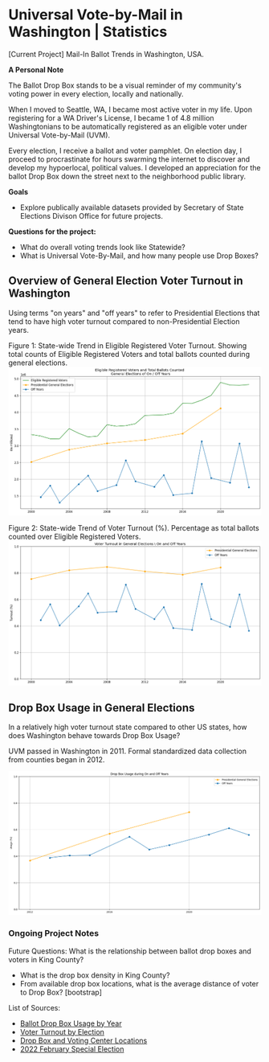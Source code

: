 # Universal Vote-by-Mail in Washington | Statistics 
[Current Project] Mail-In Ballot Trends in Washington, USA.

**A Personal Note**

The Ballot Drop Box stands to be a visual reminder of my community's voting power in every election, locally and nationally. 

When I moved to Seattle, WA, I became most active voter in my life. Upon registering for a WA Driver's License, I became 1 of 4.8 million Washingtonians to be automatically registered as an eligible voter under Universal Vote-by-Mail (UVM).

Every election, I receive a ballot and voter pamphlet. On election day, I proceed to procrastinate for hours swarming the internet to discover and develop my hypoerlocal, political values. I developed an appreciation for the ballot Drop Box down the street next to the neighborhood public library. 

**Goals**
- Explore publically available datasets provided by Secretary of State Elections Divison Office for future projects. 


**Questions for the project:** 
- What do overall voting trends look like Statewide?
- What is Universal Vote-By-Mail, and how many people use Drop Boxes?


## Overview of General Election Voter Turnout in Washington 
Using terms "on years" and "off years" to refer to Presidential Elections that tend to have high voter turnout compared to non-Presidential Election years.



Figure 1: State-wide Trend in Eligible Registered Voter Turnout. Showing total counts of Eligible Registered Voters and total ballots counted during general elections.
![alt text][fig1]


Figure 2: State-wide Trend of Voter Turnout (%). Percentage as total ballots counted over Eligible Registered Voters.
![alt text][fig2]

## Drop Box Usage in General Elections
In a relatively high voter turnout state compared to other US states, how does Washington behave towards Drop Box Usage?


UVM passed in Washington in 2011. Formal standardized data collection from counties began in 2012.

![alt text][fig3]


### Ongoing Project Notes

Future Questions: 
What is the relationship between ballot drop boxes and voters in King County?
- What is the drop box density in King County?
- From available drop box locations, what is the average distance of voter to Drop Box? [bootstrap]

List of Sources: 
- [Ballot Drop Box Usage by Year](https://www.sos.wa.gov/elections/data-research/election-data-and-maps/reports-data-and-statistics/ballot-drop-box-usage-year)
- [Voter Turnout by Election](https://www.sos.wa.gov/elections/data-research/election-data-and-maps/reports-data-and-statistics/voter-turnout-election)
- [Drop Box and Voting Center Locations](https://www.sos.wa.gov/elections/voters/voter-registration/drop-box-and-voting-center-locations)
- [2022 February Special Election](https://www.sos.wa.gov/2022-february-special-election)



[fig1]: <wa_election_data/Charts/Eligible Registered Voters and Total Ballots Counted.png>
[fig2]: <wa_election_data/Charts/Voter Turnout in General Elections.png>
[fig3]: <wa_election_data/Charts/Drop Box Usage by General Election Years.png>